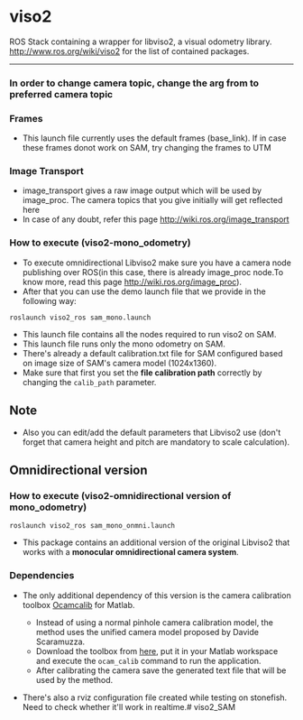 viso2
==========
ROS Stack containing a wrapper for libviso2, a visual odometry library. 
http://www.ros.org/wiki/viso2 for the list of contained packages.
***

### In order to change camera topic, change the arg from <arg name="camera" default="/sam/perception/camera_down"/> to preferred camera topic

### Frames

* This launch file currently uses the default frames (base_link). If in case these frames donot work on SAM, try changing the frames to UTM

### Image Transport

* image_transport gives a raw image output which will be used by image_proc. The camera topics that you give initially will get reflected here
* In case of any doubt, refer this page http://wiki.ros.org/image_transport

### How to execute (viso2-mono_odometry)

* To execute omnidirectional Libviso2 make sure you have a camera node publishing over ROS(in this case, there is already image_proc node.To know more, read this page http://wiki.ros.org/image_proc).
* After that you can use the demo launch file that we provide in the following way:
```
roslaunch viso2_ros sam_mono.launch
```

* This launch file contains all the nodes required to run viso2 on SAM.
* This launch file runs only the mono odometry on SAM.
* There's already a default calibration.txt file for SAM configured based on image size of SAM's camera model (1024x1360).
* Make sure that first you set the **file calibration path** correctly by changing the `calib_path` parameter.

## Note

* Also you can edit/add the default parameters that Libviso2 use (don't forget that camera height and pitch are mandatory to scale calculation).


## Omnidirectional version

### How to execute (viso2-omnidirectional version of mono_odometry)

```
roslaunch viso2_ros sam_mono_onmni.launch
```

* This package contains an additional version of the original Libviso2 that works with a **monocular omnidirectional camera system**.

### Dependencies

* The only additional dependency of this version is the camera calibration toolbox [Ocamcalib](https://sites.google.com/site/scarabotix/ocamcalib-toolbox) for Matlab.
  - Instead of using a normal pinhole camera calibration model, the method uses the unified camera model proposed by Davide Scaramuzza.
  - Download the toolbox from [here](https://sites.google.com/site/scarabotix/ocamcalib-toolbox/ocamcalib-toolbox-download-page), put it in your Matlab workspace and execute the `ocam_calib` command to run the application.
  - After calibrating the camera save the generated text file that will be used by the method.

* There's also a rviz configuration file created while testing on stonefish. Need to check whether it'll work in realtime.# viso2_SAM
